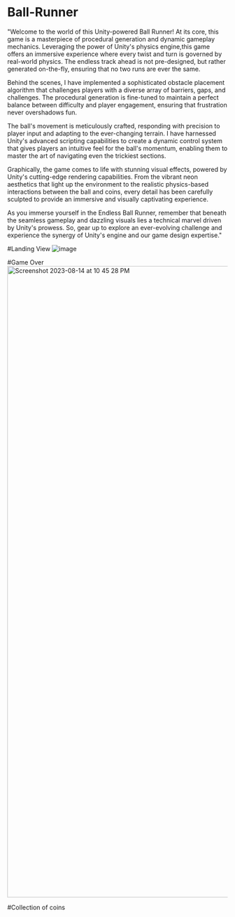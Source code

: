 # Ball-Runner
"Welcome to the world of this Unity-powered Ball Runner! At its core, this game is a masterpiece of procedural generation and dynamic gameplay mechanics. Leveraging the power of Unity's physics engine,this game offers an immersive experience where every twist and turn is governed by real-world physics. The endless track ahead is not pre-designed, but rather generated on-the-fly, ensuring that no two runs are ever the same.

Behind the scenes, I have implemented a sophisticated obstacle placement algorithm that challenges players with a diverse array of barriers, gaps, and challenges. The procedural generation is fine-tuned to maintain a perfect balance between difficulty and player engagement, ensuring that frustration never overshadows fun.

The ball's movement is meticulously crafted, responding with precision to player input and adapting to the ever-changing terrain. I have harnessed Unity's advanced scripting capabilities to create a dynamic control system that gives players an intuitive feel for the ball's momentum, enabling them to master the art of navigating even the trickiest sections.

Graphically, the game comes to life with stunning visual effects, powered by Unity's cutting-edge rendering capabilities. From the vibrant neon aesthetics that light up the environment to the realistic physics-based interactions between the ball and coins, every detail has been carefully sculpted to provide an immersive and visually captivating experience.

As you immerse yourself in the Endless Ball Runner, remember that beneath the seamless gameplay and dazzling visuals lies a technical marvel driven by Unity's prowess. So, gear up to explore an ever-evolving challenge and experience the synergy of Unity's engine and our game design expertise."

#Landing View
![image](https://github.com/kashishbansal03/Ball-Runner/assets/112632578/fdbc79b7-af87-43fd-9863-2fc37fe5f6a3)

#Game Over 
<img width="1440" alt="Screenshot 2023-08-14 at 10 45 28 PM" src="https://github.com/kashishbansal03/Ball-Runner/assets/112632578/54d79d40-f927-43f9-a73f-157a3452d539">


#Collection of coins




